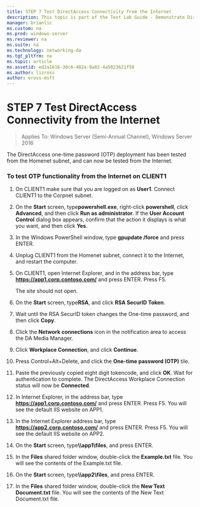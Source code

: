 ```yaml
---
title: STEP 7 Test DirectAccess Connectivity from the Internet
description: This topic is part of the Test Lab Guide - Demonstrate DirectAccess with OTP Authentication and RSA SecurID for Windows Server 2016
manager: brianlic
ms.custom: na
ms.prod: windows-server
ms.reviewer: na
ms.suite: na
ms.technology: networking-da
ms.tgt_pltfrm: na
ms.topic: article
ms.assetid: ed2a1616-30c6-482a-9a02-4a5023621f58
ms.author: lizross
author: eross-msft
---
```

# STEP 7 Test DirectAccess Connectivity from the Internet

>Applies To: Windows Server (Semi-Annual Channel), Windows Server 2016

The DirectAccess one-time password (OTP) deployment has been tested from the Homenet subnet, and can now be tested from the Internet.  
  
### To test OTP functionality from the Internet on CLIENT1  
  
1. On CLIENT1 make sure that you are logged on as **User1**. Connect CLIENT1 to the Corpnet subnet.  
  
2. On the **Start** screen, type**powershell.exe**, right-click **powershell**, click **Advanced**, and then click **Run as administrator**. If the **User Account Control** dialog box appears, confirm that the action it displays is what you want, and then click **Yes**.  
  
3. In the Windows PowerShell window, type **gpupdate /force** and press ENTER.  
  
4. Unplug CLIENT1 from the Homenet subnet, connect it to the Internet, and restart the computer.  
  
5. On CLIENT1, open Internet Explorer, and in the address bar, type **https://app1.corp.contoso.com/** and press ENTER. Press F5.  
  
   The site should not open.  
  
6. On the **Start** screen, type**RSA**, and click **RSA SecurID Token**.  
  
7. Wait until the RSA SecurID token changes the One-time password, and then click **Copy**.  
  
8. Click the **Network connections** icon in the notification area to access the DA Media Manager.  
  
9. Click **Workplace Connection**, and click **Continue**.  
  
10. Press Control+Alt+Delete, and click the **One-time password (OTP)** tile.  
  
11. Paste the previously copied eight digit tokencode, and click **OK**. Wait for authentication to complete. The DirectAccess Workplace Connection status will now be **Connected**.  
  
12. In Internet Explorer, in the address bar, type **https://app1.corp.contoso.com/** and press ENTER. Press F5. You will see the default IIS website on APP1.  
  
13. In the Internet Explorer address bar, type **https://app2.corp.contoso.com/** and press ENTER. Press F5. You will see the default IIS website on APP2.  
  
14. On the **Start** screen, type<strong>\\\app1\files</strong>, and press ENTER.  
  
15. In the **Files** shared folder window, double-click the **Example.txt** file. You will see the contents of the Example.txt file.  
  
16. On the **Start** screen, type<strong>\\\app2\files</strong>, and press ENTER.  
  
17. In the **Files** shared folder window, double-click the **New Text Document.txt** file. You will see the contents of the New Text Document.txt file.  
  


